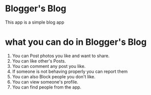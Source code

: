 # Blogger's Blog
This app is a simple blog app

# what you can do in Blogger's Blog
1. You can Post photos you like and want to share.
2. You can like other's Posts.
3. You can comment any post you like.
4. If someone is not behaving properly you can report them
5. You can also Block people you don't like.
6. You can view someone's profile.
7. You can find people from the app.

